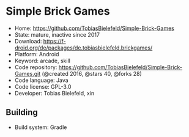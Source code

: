 # Simple Brick Games

- Home: https://github.com/TobiasBielefeld/Simple-Brick-Games
- State: mature, inactive since 2017
- Download: https://f-droid.org/de/packages/de.tobiasbielefeld.brickgames/
- Platform: Android
- Keyword: arcade, skill
- Code repository: https://github.com/TobiasBielefeld/Simple-Brick-Games.git (@created 2016, @stars 40, @forks 28)
- Code language: Java
- Code license: GPL-3.0
- Developer: Tobias Bielefeld, xin

## Building

- Build system: Gradle
